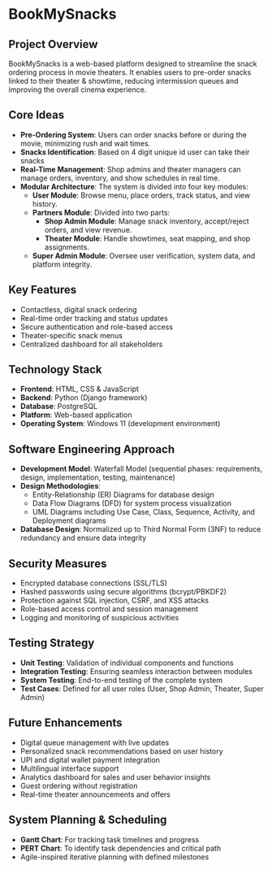 # BookMySnacks 

## Project Overview
BookMySnacks is a web-based platform designed to streamline the snack ordering process in movie theaters. It enables users to pre-order snacks linked to their theater & showtime, reducing intermission queues and improving the overall cinema experience.

## Core Ideas
- **Pre-Ordering System**: Users can order snacks before or during the movie, minimizing rush and wait times.
- **Snacks Identification**: Based on 4 digit unique id user can take their snacks
- **Real-Time Management**: Shop admins and theater managers can manage orders, inventory, and show schedules in real time.
- **Modular Architecture**: The system is divided into four key modules:
  - **User Module**: Browse menu, place orders, track status, and view history.
  - **Partners Module**: Divided into two parts:
    - **Shop Admin Module**: Manage snack inventory, accept/reject orders, and view revenue.
    - **Theater Module**: Handle showtimes, seat mapping, and shop assignments.
  - **Super Admin Module**: Oversee user verification, system data, and platform integrity.

## Key Features
- Contactless, digital snack ordering
- Real-time order tracking and status updates
- Secure authentication and role-based access
- Theater-specific snack menus
- Centralized dashboard for all stakeholders

## Technology Stack
- **Frontend**: HTML, CSS & JavaScript
- **Backend**: Python (Django framework)
- **Database**: PostgreSQL
- **Platform**: Web-based application
- **Operating System**: Windows 11 (development environment)

## Software Engineering Approach
- **Development Model**: Waterfall Model (sequential phases: requirements, design, implementation, testing, maintenance)
- **Design Methodologies**:
  - Entity-Relationship (ER) Diagrams for database design
  - Data Flow Diagrams (DFD) for system process visualization
  - UML Diagrams including Use Case, Class, Sequence, Activity, and Deployment diagrams
- **Database Design**: Normalized up to Third Normal Form (3NF) to reduce redundancy and ensure data integrity

## Security Measures
- Encrypted database connections (SSL/TLS)
- Hashed passwords using secure algorithms (bcrypt/PBKDF2)
- Protection against SQL injection, CSRF, and XSS attacks
- Role-based access control and session management
- Logging and monitoring of suspicious activities

## Testing Strategy
- **Unit Testing**: Validation of individual components and functions
- **Integration Testing**: Ensuring seamless interaction between modules
- **System Testing**: End-to-end testing of the complete system
- **Test Cases**: Defined for all user roles (User, Shop Admin, Theater, Super Admin)

## Future Enhancements
- Digital queue management with live updates
- Personalized snack recommendations based on user history
- UPI and digital wallet payment integration
- Multilingual interface support
- Analytics dashboard for sales and user behavior insights
- Guest ordering without registration
- Real-time theater announcements and offers

## System Planning & Scheduling
- **Gantt Chart**: For tracking task timelines and progress
- **PERT Chart**: To identify task dependencies and critical path
- Agile-inspired iterative planning with defined milestones
